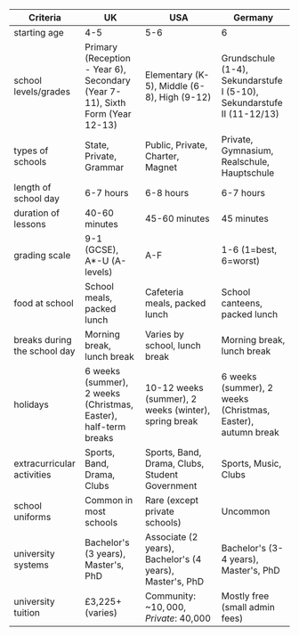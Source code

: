 
| Criteria                     | UK                                                                           | USA                                                      | Germany                                                                |
| ---------------------------- | ---------------------------------------------------------------------------- | -------------------------------------------------------- | ---------------------------------------------------------------------- |
| starting age                 | 4-5                                                                          | 5-6                                                      | 6                                                                      |
| school levels/grades         | Primary (Reception - Year 6), Secondary (Year 7-11), Sixth Form (Year 12-13) | Elementary (K-5), Middle (6-8), High (9-12)              | Grundschule (1-4), Sekundarstufe I (5-10), Sekundarstufe II (11-12/13) |
| types of schools             | State, Private, Grammar                                                      | Public, Private, Charter, Magnet                         | Private, Gymnasium, Realschule, Hauptschule                            |
| length of school day         | 6-7 hours                                                                    | 6-8 hours                                                | 6-7 hours                                                              |
| duration of lessons          | 40-60 minutes                                                                | 45-60 minutes                                            | 45 minutes                                                             |
| grading scale                | 9-1 (GCSE), A*-U (A-levels)                                                  | A-F                                                      | 1-6 (1=best, 6=worst)                                                  |
| food at school               | School meals, packed lunch                                                   | Cafeteria meals, packed lunch                            | School canteens, packed lunch                                          |
| breaks during the school day | Morning break, lunch break                                                   | Varies by school, lunch break                            | Morning break, lunch break                                             |
| holidays                     | 6 weeks (summer), 2 weeks (Christmas, Easter), half-term breaks              | 10-12 weeks (summer), 2 weeks (winter), spring break     | 6 weeks (summer), 2 weeks (Christmas, Easter), autumn break            |
| extracurricular activities   | Sports, Band, Drama, Clubs                                                   | Sports, Band, Drama, Clubs, Student Government           | Sports, Music, Clubs                                                   |
| school uniforms              | Common in most schools                                                       | Rare (except private schools)                            | Uncommon                                                               |
| university systems           | Bachelor's (3 years), Master's, PhD                                          | Associate (2 years), Bachelor's (4 years), Master's, PhD | Bachelor's (3-4 years), Master's, PhD                                  |
| university tuition           | £3,225+ (varies)                                                             | Community: ~$10,000, Private: ~$40,000                   | Mostly free (small admin fees)                                         |